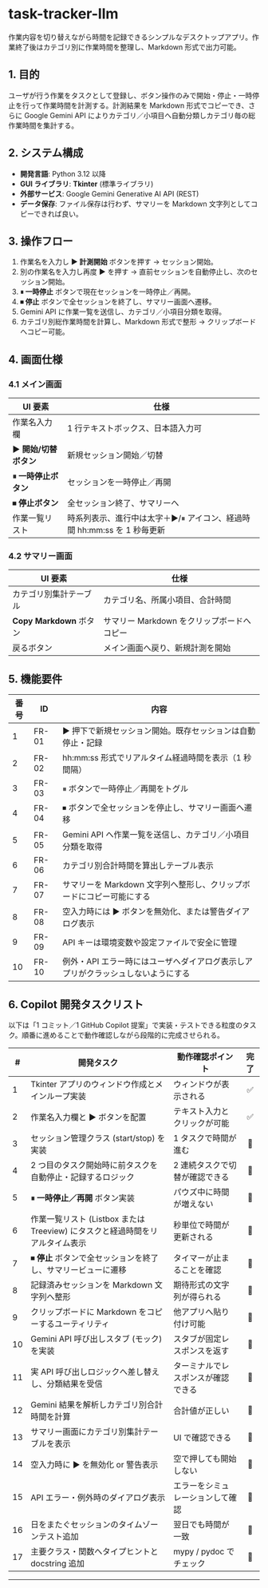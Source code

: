 # task-tracker-llm
作業内容を切り替えながら時間を記録できるシンプルなデスクトップアプリ。作業終了後はカテゴリ別に作業時間を整理し、Markdown 形式で出力可能。

## 1. 目的
ユーザが行う作業をタスクとして登録し、ボタン操作のみで開始・停止・一時停止を行って作業時間を計測する。計測結果を Markdown 形式でコピーでき、さらに Google Gemini API によりカテゴリ／小項目へ自動分類しカテゴリ毎の総作業時間を集計する。

## 2. システム構成
- **開発言語**: Python 3.12 以降
- **GUI ライブラリ**: **Tkinter** (標準ライブラリ)
- **外部サービス**: Google Gemini Generative AI API (REST)
- **データ保存**: ファイル保存は行わず、サマリーを Markdown 文字列としてコピーできれば良い。

## 3. 操作フロー
1. 作業名を入力し **▶ 計測開始** ボタンを押す → セッション開始。
2. 別の作業名を入力し再度 **▶** を押す → 直前セッションを自動停止し、次のセッション開始。
3. **⏸ 一時停止** ボタンで現在セッションを一時停止／再開。
4. **⏹ 停止** ボタンで全セッションを終了し、サマリー画面へ遷移。
5. Gemini API に作業一覧を送信し、カテゴリ／小項目分類を取得。
6. カテゴリ別総作業時間を計算し、Markdown 形式で整形 → クリップボードへコピー可能。

## 4. 画面仕様
### 4.1 メイン画面
| UI 要素 | 仕様 |
| --- | --- |
| 作業名入力欄 | 1 行テキストボックス、日本語入力可 |
| **▶ 開始/切替ボタン** | 新規セッション開始／切替 |
| **⏸ 一時停止ボタン** | セッションを一時停止／再開 |
| **⏹ 停止ボタン** | 全セッション終了、サマリーへ |
| 作業一覧リスト | 時系列表示、進行中は太字＋▶/⏸ アイコン、経過時間 hh:mm:ss を 1 秒毎更新 |

### 4.2 サマリー画面
| UI 要素 | 仕様 |
| --- | --- |
| カテゴリ別集計テーブル | カテゴリ名、所属小項目、合計時間 |
| **Copy Markdown** ボタン | サマリー Markdown をクリップボードへコピー |
| 戻るボタン | メイン画面へ戻り、新規計測を開始 |

## 5. 機能要件
| 番号 | ID | 内容 |
| --- | --- | --- |
| 1 | FR-01 | ▶ 押下で新規セッション開始。既存セッションは自動停止・記録 |
| 2 | FR-02 | hh:mm:ss 形式でリアルタイム経過時間を表示（1 秒間隔） |
| 3 | FR-03 | ⏸ ボタンで一時停止／再開をトグル |
| 4 | FR-04 | ⏹ ボタンで全セッションを停止し、サマリー画面へ遷移 |
| 5 | FR-05 | Gemini API へ作業一覧を送信し、カテゴリ／小項目分類を取得 |
| 6 | FR-06 | カテゴリ別合計時間を算出しテーブル表示 |
| 7 | FR-07 | サマリーを Markdown 文字列へ整形し、クリップボードにコピー可能にする |
| 8 | FR-08 | 空入力時には ▶ ボタンを無効化、または警告ダイアログ表示 |
| 9 | FR-09 | API キーは環境変数や設定ファイルで安全に管理 |
|10 | FR-10 | 例外・API エラー時にはユーザへダイアログ表示しアプリがクラッシュしないようにする |

## 6. Copilot 開発タスクリスト
以下は「1 コミット／1 GitHub Copilot 提案」で実装・テストできる粒度のタスク。順番に進めることで動作確認しながら段階的に完成させられる。

| # | 開発タスク | 動作確認ポイント | 完了 |
|---|---|---|:---:|
| 1 | Tkinter アプリのウィンドウ作成とメインループ実装 | ウィンドウが表示される | ✅ |
| 2 | 作業名入力欄と **▶** ボタンを配置 | テキスト入力とクリックが可能 | ✅ |
| 3 | セッション管理クラス (start/stop) を実装 | 1 タスクで時間が進む | 🔳 |
| 4 | 2 つ目のタスク開始時に前タスクを自動停止・記録するロジック | 2 連続タスクで切替が確認できる | 🔳 |
| 5 | **⏸ 一時停止／再開** ボタン実装 | パウズ中に時間が増えない | 🔳 |
| 6 | 作業一覧リスト (Listbox または Treeview) にタスクと経過時間をリアルタイム表示 | 秒単位で時間が更新される | 🔳 |
| 7 | **⏹ 停止** ボタンで全セッションを終了し、サマリービューに遷移 | タイマーが止まることを確認 | 🔳 |
| 8 | 記録済みセッションを Markdown 文字列へ整形 | 期待形式の文字列が得られる | 🔳 |
| 9 | クリップボードに Markdown をコピーするユーティリティ | 他アプリへ貼り付け可能 | 🔳 |
|10 | Gemini API 呼び出しスタブ (モック) を実装 | スタブが固定レスポンスを返す | 🔳 |
|11 | 実 API 呼び出しロジックへ差し替えし、分類結果を受信 | ターミナルでレスポンスが確認できる | 🔳 |
|12 | Gemini 結果を解析しカテゴリ別合計時間を計算 | 合計値が正しい | 🔳 |
|13 | サマリー画面にカテゴリ別集計テーブルを表示 | UI で確認できる | 🔳 |
|14 | 空入力時に ▶ を無効化 or 警告表示 | 空で押しても開始しない | 🔳 |
|15 | API エラー・例外時のダイアログ表示 | エラーをシミュレーションして確認 | 🔳 |
|16 | 日をまたぐセッションのタイムゾーンテスト追加 | 翌日でも時間が一致 | 🔳 |
|17 | 主要クラス・関数へタイプヒントと docstring 追加 | mypy / pydoc でチェック | 🔳 |

---
